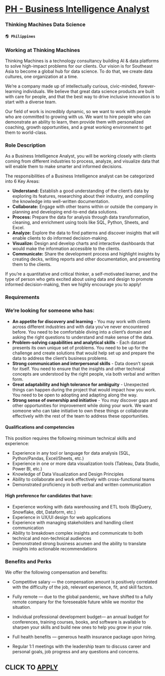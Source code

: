 # [PH - Business Intelligence Analyst](https://www.remotewlb.com/apply/ph-business-intelligence-analyst)  
### Thinking Machines Data Science  
#### `🌎 Philippines`  

### Working at Thinking Machines

Thinking Machines is a technology consultancy building AI & data platforms to solve high-impact problems for our clients. Our vision is for Southeast Asia to become a global hub for data science. To do that, we create data cultures, one organization at a time.

We’re a company made up of intellectually curious, civic-minded, forever-learning individuals. We believe that great data science products are built with care for people, and that the best way to drive inclusive innovation is to start with a diverse team.

Our field of work is incredibly dynamic, so we want to work with people who are committed to growing with us. We want to hire people who can demonstrate an ability to learn, then provide them with personalized coaching, growth opportunities, and a great working environment to get them to world-class.

### Role Description

As a Business Intelligence Analyst, you will be working closely with clients coming from different industries to process, analyze, and visualize data that will enable them to make smarter and informed decisions.

The responsibilities of a Business Intelligence analyst can be categorized into 6 Key Areas:

  * **Understand:** Establish a good understanding of the client’s data by exploring its features, researching about their industry, and compiling the knowledge into well-written documentation.
  * **Collaborate:** Engage with other teams within or outside the company in planning and developing end-to-end data solutions.
  * **Process:** Prepare the data for analysis through data transformation, cleaning, and enrichment using tools like SQL, Python, Sheets, and Excel.
  * **Analyze:** Explore the data to find patterns and discover insights that will enable clients to do informed decision-making.
  * **Visualize:** Design and develop charts and interactive dashboards that would make the information accessible to the clients. 
  * **Communicate:** Share the development process and highlight insights by creating decks, writing reports and other documentation, and presenting them to the clients.

If you’re a quantitative and critical thinker, a self-motivated learner, and the type of person who gets excited about using data and design to promote informed decision-making, then we highly encourage you to apply!

### Requirements

### We’re looking for someone who has:

  * **An appetite for discovery and learning** \- You may work with clients across different industries and with data you’ve never encountered before. You need to be comfortable diving into a client’s domain and asking the right questions to understand and make sense of the data. 
  * **Problem-solving capabilities and analytical skills** \- Each dataset presents its own unique set of problems. You need to be up for the challenge and create solutions that would help set up and prepare the data to address the client’s business problems. 
  * **Strong communication and interpersonal skills** \- Data doesn’t speak for itself. You need to ensure that the insights and other technical concepts are understood by the right people, via both verbal and written form.
  * **Great adaptability and high tolerance for ambiguity** \- Unexpected things can happen during the project that would impact how you work. You need to be open to adopting and adapting along the way.
  * **Strong sense of ownership and initiative** \- You may discover gaps and other opportunities for improvement while doing your work. We want someone who can take initiative to own these things or collaborate effectively with the rest of the team to address these opportunities.

#### Qualifications and competencies

This position requires the following minimum technical skills and experience:

  * Experience in any tool or language for data analysis (SQL, Python/Pandas, Excel/Sheets, etc.)
  * Experience in one or more data visualization tools (Tableau, Data Studio, Power BI, etc.)
  * Knowledge of Data Visualization and Design Principles
  * Ability to collaborate and work effectively with cross-functional teams
  * Demonstrated proficiency in both verbal and written communication

#### High preference for candidates that have:

  * Experience working with data warehousing and ETL tools (BigQuery, Snowflake, dbt, Dataform, etc.)
  * Experience in UX/UI design for web applications
  * Experience with managing stakeholders and handling client communication
  * Ability to breakdown complex insights and communicate to both technical and non-technical audiences
  * Demonstrated strong business acumen and the ability to translate insights into actionable recommendations

### Benefits and Perks

We offer the following compensation and benefits:

  * Competitive salary — the compensation amount is positively correlated with the difficulty of the job, relevant experience, fit, and skill factors.

  * Fully remote — due to the global pandemic, we have shifted to a fully remote company for the foreseeable future while we monitor the situation.

  * Individual professional development budget— an annual budget for conferences, training courses, books, and software is available to sharpen your skills and build new ones to help you grow in your role.

  * Full health benefits — generous health insurance package upon hiring.

  * Regular 1:1 meetings with the leadership team to discuss career and personal goals, job progress and any questions and concerns.

  
## CLICK TO [APPLY](https://www.remotewlb.com/apply/ph-business-intelligence-analyst)

